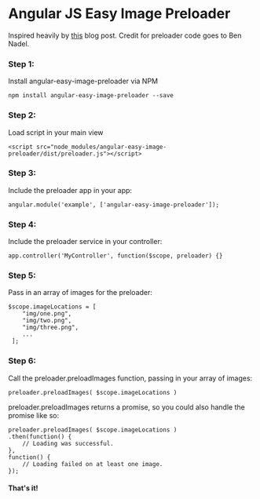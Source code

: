 # Angular JS Easy Image Preloader

Inspired heavily by [this] blog post. Credit for preloader code goes to Ben Nadel.

### Step 1: 

Install angular-easy-image-preloader via NPM

    npm install angular-easy-image-preloader --save

### Step 2: 

Load script in your main view

    <script src="node_modules/angular-easy-image-preloader/dist/preloader.js"></script>

### Step 3: 

Include the preloader app in your app:

    angular.module('example', ['angular-easy-image-preloader']);

### Step 4: 

Include the preloader service in your controller:

    app.controller('MyController', function($scope, preloader) {}

### Step 5:

Pass in an array of images for the preloader:

    $scope.imageLocations = [
        "img/one.png",
        "img/two.png",  
        "img/three.png",  
        ...               
     ];

### Step 6:

Call the preloader.preloadImages function, passing in your array of images:
    
    preloader.preloadImages( $scope.imageLocations )

preloader.preloadImages returns a promise, so you could also handle the promise like so:	

	preloader.preloadImages( $scope.imageLocations )
	.then(function() {
	    // Loading was successful.
	},
	function() {
	    // Loading failed on at least one image.
	});

#### That's it!

[this]: http://www.bennadel.com/blog/2597-preloading-images-in-angularjs-with-promises.htm